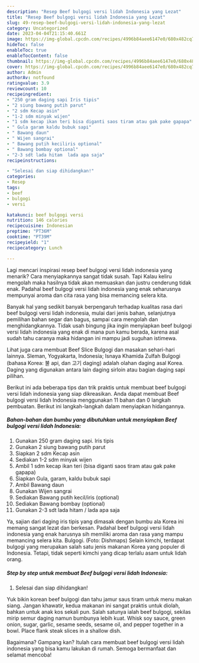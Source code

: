 ```yaml
---
description: "Resep Beef bulgogi versi lidah Indonesia yang Lezat"
title: "Resep Beef bulgogi versi lidah Indonesia yang Lezat"
slug: 49-resep-beef-bulgogi-versi-lidah-indonesia-yang-lezat
category: Uncategorized
date: 2023-04-04T21:15:40.661Z
image: https://img-global.cpcdn.com/recipes/4996b84aee6147e0/680x482cq70/beef-bulgogi-versi-lidah-indonesia-foto-resep-utama.jpg
hideToc: false
enableToc: true
enableTocContent: false
thumbnail: https://img-global.cpcdn.com/recipes/4996b84aee6147e0/680x482cq70/beef-bulgogi-versi-lidah-indonesia-foto-resep-utama.jpg
cover: https://img-global.cpcdn.com/recipes/4996b84aee6147e0/680x482cq70/beef-bulgogi-versi-lidah-indonesia-foto-resep-utama.jpg
author: Admin
authorAv: notfound
ratingvalue: 3.9
reviewcount: 10
recipeingredient:
- "250 gram daging sapi Iris tipis"
- "2 siung bawang putih parut"
- "2 sdm Kecap asin"
- "1-2 sdm minyak wijen"
- "1 sdm kecap ikan teri bisa diganti saos tiram atau gak pake gapapa"
- " Gula garam kaldu bubuk sapi"
- " Bawang daun"
- " Wijen sangrai"
- " Bawang putih keciliris optional"
- " Bawang bombay optional"
- "2-3 sdt lada hitam  lada apa saja"
recipeinstructions:

- "Selesai dan siap dihidangkan!"
categories:
- Resep
tags:
- beef
- bulgogi
- versi

katakunci: beef bulgogi versi 
nutrition: 146 calories
recipecuisine: Indonesian
preptime: "PT36M"
cooktime: "PT39M"
recipeyield: "1"
recipecategory: Lunch

---
```



Lagi mencari inspirasi resep beef bulgogi versi lidah indonesia yang menarik? Cara menyiapkannya sangat tidak susah. Tapi Kalau keliru mengolah maka hasilnya tidak akan memuaskan dan justru cenderung tidak enak. Padahal beef bulgogi versi lidah indonesia yang enak seharusnya mempunyai aroma dan cita rasa yang bisa memancing selera kita.


Banyak hal yang sedikit banyak berpengaruh terhadap kualitas rasa dari beef bulgogi versi lidah indonesia, mulai dari jenis bahan, selanjutnya pemilihan bahan segar dan bagus, sampai cara mengolah dan menghidangkannya. Tidak usah bingung jika ingin menyiapkan beef bulgogi versi lidah indonesia yang enak di mana pun kamu berada, karena asal sudah tahu caranya maka hidangan ini mampu jadi suguhan istimewa.

Lihat juga cara membuat Beef Slice Bulgogi dan masakan sehari-hari lainnya. Sleman, Yogyakarta, Indonesia; Isnaya Khamida Zulfah Bulgogi (bahasa Korea: 불 api, dan 고기 daging) adalah olahan daging asal Korea. Daging yang digunakan antara lain daging sirloin atau bagian daging sapi pilihan.


Berikut ini ada beberapa tips dan trik praktis untuk membuat beef bulgogi versi lidah indonesia yang siap dikreasikan. Anda dapat membuat Beef bulgogi versi lidah Indonesia menggunakan 11 bahan dan 0 langkah pembuatan. Berikut ini langkah-langkah dalam menyiapkan hidangannya.

<!--inarticleads1-->

##### Bahan-bahan dan bumbu yang dibutuhkan untuk menyiapkan Beef bulgogi versi lidah Indonesia:

1. Gunakan 250 gram daging sapi. Iris tipis
1. Gunakan 2 siung bawang putih parut
1. Siapkan 2 sdm Kecap asin
1. Sediakan 1-2 sdm minyak wijen
1. Ambil 1 sdm kecap ikan teri (bisa diganti saos tiram atau gak pake gapapa)
1. Siapkan  Gula, garam, kaldu bubuk sapi
1. Ambil  Bawang daun
1. Gunakan  Wijen sangrai
1. Sediakan  Bawang putih kecil/iris (optional)
1. Sediakan  Bawang bombay (optional)
1. Gunakan 2-3 sdt lada hitam / lada apa saja


Ya, sajian dari daging iris tipis yang dimasak dengan bumbu ala Korea ini memang sangat lezat dan berkesan. Padahal beef bulgogi versi lidah indonesia yang enak harusnya sih memiliki aroma dan rasa yang mampu memancing selera kita. Bulgogi. (Foto: Dishmaps) Selain kimchi, terdapat bulgogi yang merupakan salah satu jenis makanan Korea yang populer di Indonesia. Tetapi, tidak seperti kimchi yang dicap terlalu asam untuk lidah orang. 

<!--inarticleads2-->

##### Step by step untuk membuat Beef bulgogi versi lidah Indonesia:


1. Selesai dan siap dihidangkan!

Yuk bikin korean beef bulgogi dan tahu jamur saus tiram untuk menu makan siang. Jangan khawatir, kedua makanan ini sangat praktis untuk diolah, bahkan untuk anak kos sekali pun. Salah satunya ialah beef bulgogi, sekilas mirip semur daging namun bumbunya lebih kuat. Whisk soy sauce, green onion, sugar, garlic, sesame seeds, sesame oil, and pepper together in a bowl. Place flank steak slices in a shallow dish. 

Bagaimana? Gampang kan? Itulah cara membuat beef bulgogi versi lidah indonesia yang bisa kamu lakukan di rumah. Semoga bermanfaat dan selamat mencoba!

